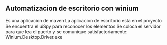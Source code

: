 ## Automatizacion de escritorio con winium

Es una aplicacion de maven
La aplicacion de escritorio esta en el proyecto
Se encuentra el uiSpy para reconocer los elementos
Se coloca el servidor para que lea el puerto y se comunique satisfactoriamente:
	Winium.Desktop.Driver.exe

